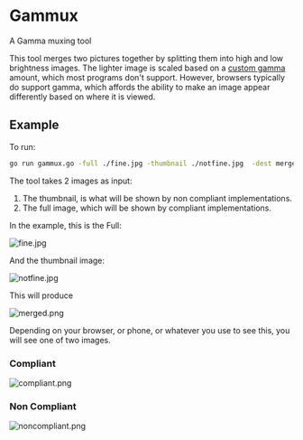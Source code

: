 # Gammux
A Gamma muxing tool

This tool merges two pictures together by splitting them into high 
and low brightness images.   The lighter image is scaled based on a [custom
gamma](http://www.libpng.org/pub/png/spec/1.2/PNG-Chunks.html#C.gAMA]) amount, 
which most programs don't support.   However, browsers typically do support 
gamma, which affords the ability to make an image appear differently based
on where it is viewed.

## Example

To run:

```bash
go run gammux.go -full ./fine.jpg -thumbnail ./notfine.jpg  -dest merged.png
```

The tool takes 2 images as input:

1. The thumbnail, is what will be shown by non compliant implementations.
2. The full image, which will be shown by compliant implementations.

In the example, this is the Full:

![fine.jpg](https://github.com/carl-mastrangelo/gammux/raw/master/fine.jpg "Fine")

And the thumbnail image:

![notfine.jpg](https://github.com/carl-mastrangelo/gammux/raw/master/notfine.jpg "Not Fine")

This will produce 

![merged.png](https://github.com/carl-mastrangelo/gammux/raw/master/merged.png "Merged")


Depending on your browser, or phone, or whatever you use to see this, you will see one of two 
images.

### Compliant

![compliant.png](https://github.com/carl-mastrangelo/gammux/raw/master/compliant.png "Compliant")

### Non Compliant

![noncompliant.png](https://github.com/carl-mastrangelo/gammux/raw/master/noncompliant.png "Non Compliant")





